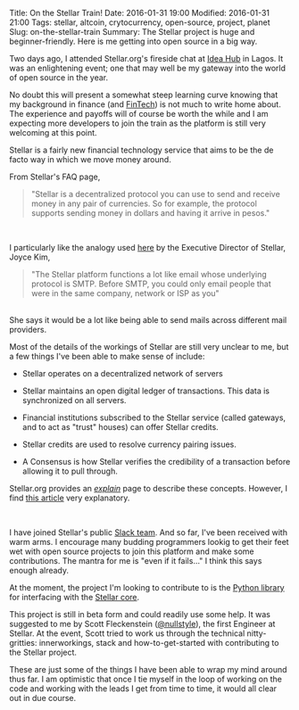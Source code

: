 Title: On the Stellar Train!
Date: 2016-01-31 19:00
Modified: 2016-01-31 21:00
Tags: stellar, altcoin, crytocurrency, open-source, project, planet
Slug: on-the-stellar-train
Summary: The Stellar project is huge and beginner-friendly. Here is me getting into open source in a big way.




Two days ago, I attended Stellar.org's fireside chat at [Idea Hub]() in Lagos. It was an enlightening event; one that may well be my gateway into the world of open source in the year.

No doubt this will present a somewhat steep learning curve knowing that my background in finance (and [FinTech](https://en.wikipedia.org/wiki/Financial_technology)) is not much to write home about. The experience and payoffs will of course be worth the while and I am expecting more developers to join the train as the platform is still very welcoming at this point.

Stellar is a fairly new financial technology service that aims to be the de facto way in which we move money around.

From Stellar's FAQ page,

> "Stellar is a decentralized protocol you can use to send and receive money in any pair of currencies. So for example, the protocol supports sending money in dollars and having it arrive in pesos."

<br/>

I particularly like the analogy used [here](https://techpoint.ng/2016/01/28/how-stellar-kickstart-nigeria-payments-revolution/) by the Executive Director of Stellar, Joyce Kim,

> "The Stellar platform functions a lot like email whose underlying protocol is SMTP. Before SMTP, you could only email people that were in the same company, network or ISP as you"

<br/>
She says it would be a lot like being able to send mails across different mail providers.

Most of the details of the workings of Stellar are still very unclear to me, but a few things I've been able to make sense of include:

+ Stellar operates on a decentralized network of servers

+ Stellar maintains an open digital ledger of transactions. This data is synchronized on all servers.

+ Financial institutions subscribed to the Stellar service (called gateways, and to act as "trust" houses) can offer Stellar credits.

+ Stellar credits are used to resolve currency pairing issues.

+ A Consensus is how Stellar verifies the credibility of a transaction before allowing it to pull through.

Stellar.org provides an _[explain](https://www.stellar.org/learn/explainers/)_ page to describe these concepts. However, I find [this article](http://thenextweb.com/insider/2014/08/01/stellar-open-source-solution-international-money-transfers-currency/) very explanatory.

<br/>

I have joined Stellar's public [Slack team](http://stellar-public.slack.com). And so far, I've been received with warm arms. I encourage many budding programmers lookig to get their feet wet with open source projects to join this platform and make some contributions. The mantra for me is "even if it fails..." I think this says enough already.

At the moment, the project I'm looking to contribute to is the [Python library](https://github.com/StellarCN/py-stellar-base) for interfacing with the [Stellar core](https://github.com/stellar/stellar-core).

This project is still in beta form and could readily use some help. It was suggested to me by Scott Fleckenstein ([@nullstyle](https://twitter.com/nullstyle)), the first Engineer at Stellar. At the event, Scott tried to work us through the technical nitty-gritties: innerworkings, stack and how-to-get-started with contributing to the Stellar project. 

These are just some of the things I have been able to wrap my mind around thus far. I am optimistic that once I tie myself in the loop of working on the code and working with the leads I get from time to time, it would all clear out in due course.